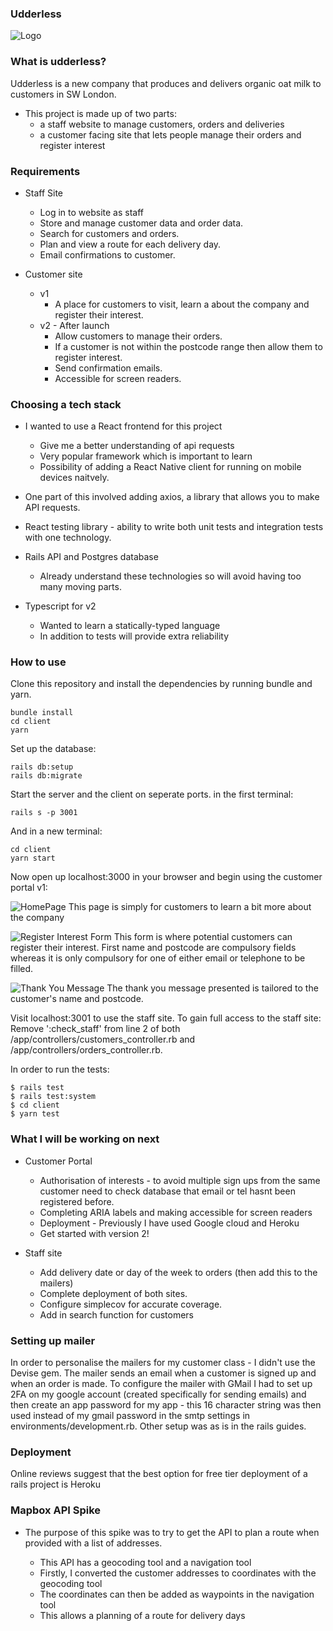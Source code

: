 ### Udderless
![Logo](./client/v1/src/assets/images/TM-logo-final-1.gif?raw=true "Logo")
### What is udderless?

Udderless is a new company that produces and delivers organic oat milk to customers in SW London.

- This project is made up of two parts: 
    - a staff website to manage customers, orders and deliveries
    - a customer facing site that lets people manage their orders and register interest

### Requirements 

  - Staff Site
      - Log in to website as staff
      - Store and manage customer data and order data.
      - Search for customers and orders.
      - Plan and view a route for each delivery day.
      - Email confirmations to customer.
      
  - Customer site
    - v1
        - A place for customers to visit, learn a about the company and register their interest.
    - v2 - After launch
        - Allow customers to manage their orders.
        - If a customer is not within the postcode range then allow them to register interest.
        - Send confirmation emails.
        - Accessible for screen readers.

### Choosing a tech stack

- I wanted to use a React frontend for this project
    - Give me a better understanding of api requests
    - Very popular framework which is important to learn
    - Possibility of adding a React Native client for running on mobile devices naitvely.

- One part of this involved adding axios, a library that allows you to make API requests.

- React testing library - ability to write both unit tests and integration tests with one technology.

- Rails API and Postgres database
    - Already understand these technologies so will avoid having too many moving parts.

- Typescript for v2
    - Wanted to learn a statically-typed language
    - In addition to tests will provide extra reliability

### How to use

Clone this repository and install the dependencies by running bundle and yarn.
```
bundle install
cd client 
yarn
```
Set up the database:
```
rails db:setup
rails db:migrate
```
Start the server and the client on seperate ports. in the first terminal:
```
rails s -p 3001
```
And in a new terminal:
```
cd client
yarn start
```
Now open up localhost:3000 in your browser and begin using the customer portal v1:

![HomePage](./public/README-images/homepage.png?raw=true "Home Page")
This page is simply for customers to learn a bit more about the company

![Register Interest Form](./public/README-images/register-interest-form.png?raw=true "Register Interest Form")
This form is where potential customers can register their interest. First name and postcode are compulsory fields whereas it is only compulsory for one of either email or telephone to be filled.

![Thank You Message](./public/README-images/thank-you-message.png?raw=true "Thank You Message")
The thank you message presented is tailored to the customer's name and postcode.

Visit localhost:3001 to use the staff site. To gain full access to the staff site: Remove ':check_staff' from line 2 of both /app/controllers/customers_controller.rb and /app/controllers/orders_controller.rb.

In order to run the tests:
```
$ rails test
$ rails test:system
$ cd client
$ yarn test
```

### What I will be working on next

- Customer Portal
    - Authorisation of interests - to avoid multiple sign ups from the same customer need to check database that email or tel hasnt been registered before.
    - Completing ARIA labels and making accessible for screen readers
    - Deployment - Previously I have used Google cloud and Heroku
    - Get started with version 2!

- Staff site
    - Add delivery date or day of the week to orders (then add this to the mailers)
    - Complete deployment of both sites.
    - Configure simplecov for accurate coverage.
    - Add in search function for customers

### Setting up mailer 

In order to personalise the mailers for my customer class - I didn't use the Devise gem. The mailer sends an email when a customer is signed up and when an order is made.
To configure the mailer with GMail I had to set up 2FA on my google account (created specifically for sending emails) and then create an app password for my app - this 16 character string was then used instead of my gmail password in the smtp settings in environments/development.rb. Other setup was as is in the rails guides.

### Deployment

Online reviews suggest that the best option for free tier deployment of a rails project is Heroku

### Mapbox API Spike

- The purpose of this spike was to try to get the API to plan a route when provided with a list of addresses.
 
  - This API has a geocoding tool and a navigation tool
  - Firstly, I converted the customer addresses to coordinates with the geocoding tool
  - The coordinates can then be added as waypoints in the navigation tool
  - This allows a planning of a route for delivery days


